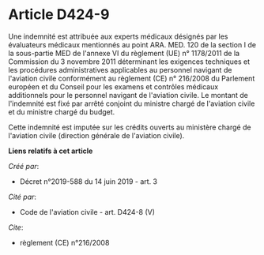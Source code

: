 # Article D424-9

Une indemnité est attribuée aux experts médicaux désignés par les évaluateurs médicaux mentionnés au point ARA. MED. 120 de
la section I de la sous-partie MED de l'annexe VI du règlement (UE) n° 1178/2011 de la Commission du 3 novembre 2011
déterminant les exigences techniques et les procédures administratives applicables au personnel navigant de l'aviation civile
conformément au  règlement (CE) n° 216/2008 du Parlement européen et du Conseil pour les examens et contrôles médicaux
additionnels pour le personnel navigant de l'aviation civile. Le montant de l'indemnité est fixé par arrêté conjoint du
ministre chargé de l'aviation civile et du ministre chargé du budget.

Cette indemnité est imputée sur les crédits ouverts au ministère chargé de l'aviation civile (direction générale de
l'aviation civile).

**Liens relatifs à cet article**

_Créé par_:

  - Décret n°2019-588 du 14 juin 2019 - art. 3

_Cité par_:

  - Code de l'aviation civile - art. D424-8 (V)

_Cite_:

  - règlement (CE) n°216/2008
